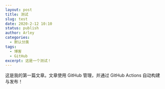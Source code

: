```yaml
---
layout: post
title: 测试
slug: test
date: 2020-2-12 10:10
status: publish
author: Arley
categories: 
  - 默认分类
tags: 
  - 博客
  - GitHub
excerpt: 这是一个测试！
---
```


这是我的第一篇文章。文章使用 GitHub 管理，并通过 GitHub Actions 自动构建与发布！
